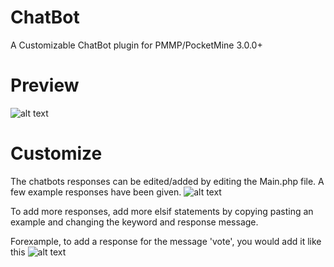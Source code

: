 # ChatBot
A Customizable ChatBot plugin for PMMP/PocketMine 3.0.0+

# Preview
![alt text](https://imgur.com/a/LCGFdUT)

# Customize 
The chatbots responses can be edited/added by editing the Main.php file. A few example responses have been given.
![alt text](https://imgur.com/a/oJKEnkS)

To add more responses, add more elsif statements by copying pasting an example and changing the keyword and response message.

Forexample, to add a response for the message 'vote', you would add it like this
![alt text](https://imgur.com/a/M1r61fm)

